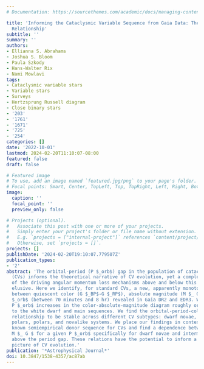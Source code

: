 ```yaml
---
# Documentation: https://sourcethemes.com/academic/docs/managing-content/

title: 'Informing the Cataclysmic Variable Sequence from Gaia Data: The Orbital-period-Color-Absolute-magnitude
  Relationship'
subtitle: ''
summary: ''
authors:
- Ellianna S. Abrahams
- Joshua S. Bloom
- Paula Szkody
- Hans-Walter Rix
- Nami Mowlavi
tags:
- Cataclysmic variable stars
- Variable stars
- Surveys
- Hertzsprung Russell diagram
- Close binary stars
- '203'
- '1761'
- '1671'
- '725'
- '254'
categories: []
date: '2022-10-01'
lastmod: 2024-02-20T11:10:07-08:00
featured: false
draft: false

# Featured image
# To use, add an image named `featured.jpg/png` to your page's folder.
# Focal points: Smart, Center, TopLeft, Top, TopRight, Left, Right, BottomLeft, Bottom, BottomRight.
image:
  caption: ''
  focal_point: ''
  preview_only: false

# Projects (optional).
#   Associate this post with one or more of your projects.
#   Simply enter your project's folder or file name without extension.
#   E.g. `projects = ["internal-project"]` references `content/project/deep-learning/index.md`.
#   Otherwise, set `projects = []`.
projects: []
publishDate: '2024-02-20T19:10:07.779507Z'
publication_types:
- '2'
abstract: 'The orbital-period (P $_orb$) gap in the population of cataclysmic variables
  (CVs) informs the theoretical narrative of CV evolution, yet a complete understanding
  of the driving angular momentum loss mechanisms above and below this gap remains
  elusive. Here we identify, for standard CVs, a new, apparently monotonic relationship
  between quiescent color (G $_BP$-G $_RP$), absolute magnitude (M $_ G $), and P
  $_orb$ (between 70 minutes and 8 hr) revealed in Gaia DR2 and EDR3. We show that
  P $_orb$ increases in the color-absolute-magnitude diagram roughly orthogonally
  to the white dwarf and main sequences. We find the orbital-period-color-absolute-magnitude
  relationship to be stable across different CV subtypes: dwarf novae, intermediate
  polars, polars, and novalike systems. We place our findings in context with the
  known semiempirical donor sequence for CVs and find a dependence between color and
  M $_ G $ for a given P $_orb$ specifically for dwarf novae and intermediate polars
  above the period gap. These relations have the potential to inform a more complete
  picture of CV evolution.'
publication: '*Astrophysical Journal*'
doi: 10.3847/1538-4357/ac87ab
---
```

